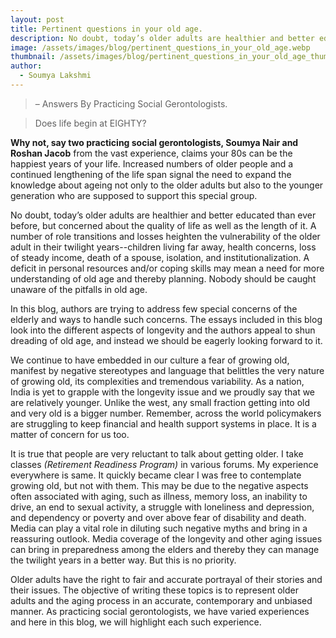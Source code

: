 ```yaml
---
layout: post
title: Pertinent questions in your old age.
description: No doubt, today’s older adults are healthier and better educated than ever before, but concerned about the quality of life as well as the length of it.
image: /assets/images/blog/pertinent_questions_in_your_old_age.webp
thumbnail: /assets/images/blog/pertinent_questions_in_your_old_age_thumbnail.webp
author:
  - Soumya Lakshmi
---
```



> – Answers By Practicing Social Gerontologists.

> Does life begin at EIGHTY? 

**Why not, say two practicing social gerontologists, Soumya Nair and Roshan Jacob** from the vast experience, claims your 80s can be the happiest years of your life. Increased numbers of older people and a continued lengthening of the life span signal the need to expand the knowledge about ageing not only to the older adults but also to the younger generation who are supposed to support this special group. 

No doubt, today’s older adults are healthier and better educated than ever before, but concerned about the quality of life as well as the length of it. A number of role transitions and losses heighten the vulnerability of the older adult in their twilight years--children living far away, health concerns, loss of steady income, death of a spouse, isolation, and institutionalization. A deficit in personal resources and/or coping skills may mean a need for more understanding of old age and thereby planning. Nobody should be caught unaware of the pitfalls in old age.

In this blog, authors are trying to address few special concerns of the elderly and ways to handle such concerns. The essays included in this blog look into the different aspects of longevity and the authors appeal to shun dreading of old age, and instead we should be eagerly looking forward to it.

We continue to have embedded in our culture a fear of growing old, manifest by negative stereotypes and language that belittles the very nature of growing old, its complexities and tremendous variability. As a nation, India is yet to grapple with the longevity issue and we proudly say that we are relatively younger. Unlike the west, any small fraction getting into old and very old is a bigger number. Remember, across the world policymakers are struggling to keep financial and health support systems in place. It is a matter of concern for us too.

It is true that people are very reluctant to talk about getting older. I take classes *(Retirement Readiness Program)* in various forums. My experience everywhere is same. It quickly became clear I was free to contemplate growing old, but not with them. This may be due to the negative aspects often associated with aging, such as illness, memory loss, an inability to drive, an end to sexual activity, a struggle with loneliness and depression, and dependency or poverty and over above fear of disability and death. Media can play a vital role in diluting such negative myths and bring in a reassuring outlook. Media coverage of the longevity and other aging issues can bring in preparedness among the elders and thereby they can manage the twilight years in a better way. But this is no priority. 

Older adults have the right to fair and accurate portrayal of their stories and their issues. The objective of writing these topics is to represent older adults and the aging process in an accurate, contemporary and unbiased manner. As practicing social gerontologists, we have varied experiences and here in this blog, we will highlight each such experience. 

